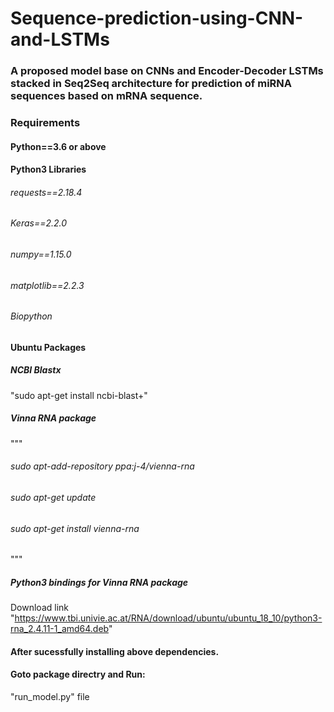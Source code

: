 # Sequence-prediction-using-CNN-and-LSTMs

### A proposed model base on CNNs and Encoder-Decoder LSTMs stacked in Seq2Seq architecture for prediction of miRNA sequences based on mRNA sequence.


### Requirements
#### Python==3.6 or above
#### Python3 Libraries
###### requests==2.18.4
###### Keras==2.2.0
###### numpy==1.15.0
###### matplotlib==2.2.3
###### Biopython

#### Ubuntu Packages

##### NCBI Blastx

"sudo apt-get install ncbi-blast+"

##### Vinna RNA package

"""
###### sudo apt-add-repository ppa:j-4/vienna-rna
###### sudo apt-get update
###### sudo apt-get install vienna-rna

"""

##### Python3 bindings for Vinna RNA package

Download link "https://www.tbi.univie.ac.at/RNA/download/ubuntu/ubuntu_18_10/python3-rna_2.4.11-1_amd64.deb"


#### After sucessfully installing above dependencies.
#### Goto package directry and Run:
"run_model.py" file

